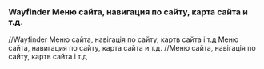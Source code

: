 
<meta http-equiv="Content-Type" content="text/html; charset=utf-8">
<h3>Wayfinder Меню сайта, навигация по сайту, карта сайта и т.д.</h3>
//Wayfinder Меню сайта, навігація по сайту, картв сайта і т.д
Меню сайта, навигация по сайту, карта сайта и т.д.
//Меню сайта, навігація по сайту, картв сайта і т.д
